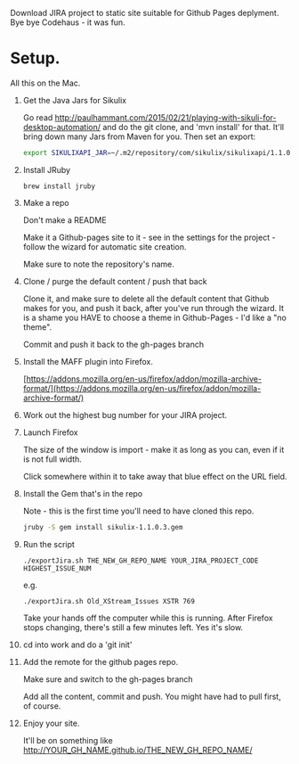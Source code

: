 Download JIRA project to static site suitable for Github Pages deplyment. Bye bye Codehaus - it was fun.

# Setup.

All this on the Mac.


1. Get the Java Jars for Sikulix 

    Go read http://paulhammant.com/2015/02/21/playing-with-sikuli-for-desktop-automation/ and do the git clone, and 'mvn install' for that. It'll bring down many Jars from Maven for you. Then set an export:

    ``` bash
    export SIKULIXAPI_JAR=~/.m2/repository/com/sikulix/sikulixapi/1.1.0-SNAPSHOT/sikulixapi-1.1.0-SNAPSHOT.jar
    ```

2. Install JRuby

    ```
    brew install jruby
    ```

3. Make a repo

    Don't make a README

    Make it a Github-pages site to it - see in the settings for the project - follow the wizard for automatic site creation.

    Make sure to note the repository's name. 

4. Clone / purge the default content / push that back

    Clone it, and make sure to delete all the default content that Github makes for you, and push it back, after you've run through the wizard. It is a shame you HAVE to choose a theme in Github-Pages - I'd like a "no theme".

    Commit and push it back to the gh-pages branch

5. Install the MAFF plugin into Firefox.

    [https://addons.mozilla.org/en-us/firefox/addon/mozilla-archive-format/](https://addons.mozilla.org/en-us/firefox/addon/mozilla-archive-format/)

6. Work out the highest bug number for your JIRA project.

7. Launch Firefox

    The size of the window is import - make it as long as you can, even if it is not full width.

    Click somewhere within it to take away that blue effect on the URL field.

8. Install the Gem that's in the repo

    Note - this is the first time you'll need to have cloned this repo.

    ``` bash
    jruby -S gem install sikulix-1.1.0.3.gem
    ```

9. Run the script


    ```
    ./exportJira.sh THE_NEW_GH_REPO_NAME YOUR_JIRA_PROJECT_CODE HIGHEST_ISSUE_NUM
    ```

    e.g.

    ```
    ./exportJira.sh Old_XStream_Issues XSTR 769
    ```

    Take your hands off the computer while this is running. After Firefox stops changing, there's still a few minutes left. Yes it's slow.

10. cd into work and do a 'git init'

11. Add the remote for the github pages repo.

    Make sure and switch to the gh-pages branch

    Add all the content, commit and push. You might have had to pull first, of course.

12. Enjoy your site. 

    It'll be on something like http://YOUR_GH_NAME.github.io/THE_NEW_GH_REPO_NAME/
